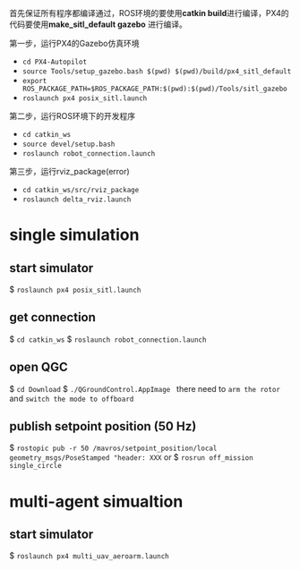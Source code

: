 首先保证所有程序都编译通过，ROS环境的要使用**catkin build**进行编译，PX4的代码要使用**make_sitl_default gazebo** 进行编译。

第一步，运行PX4的Gazebo仿真环境

- `cd PX4-Autopilot`
- `source Tools/setup_gazebo.bash $(pwd) $(pwd)/build/px4_sitl_default`
- `export ROS_PACKAGE_PATH=$ROS_PACKAGE_PATH:$(pwd):$(pwd)/Tools/sitl_gazebo`
- `roslaunch px4 posix_sitl.launch`

第二步，运行ROS环境下的开发程序

- `cd catkin_ws`
- `source devel/setup.bash`
- `roslaunch robot_connection.launch`

第三步，运行rviz_package(error)

- `cd catkin_ws/src/rviz_package`
- `roslaunch delta_rviz.launch`


# single simulation

## start simulator
$ `roslaunch px4 posix_sitl.launch`

## get connection
$ `cd catkin_ws`
$ `roslaunch robot_connection.launch`

## open QGC
$ `cd Download`
$ `./QGroundControl.AppImage `
there need to `arm the rotor` and `switch the mode to offboard`

## publish setpoint position (50 Hz)
$ `rostopic pub -r 50 /mavros/setpoint_position/local geometry_msgs/PoseStamped "header: XXX`
or
$ `rosrun off_mission single_circle`
# multi-agent simualtion
## start simulator
$ `roslaunch px4 multi_uav_aeroarm.launch`



